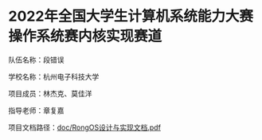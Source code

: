 # 2022年全国大学生计算机系统能力大赛操作系统赛内核实现赛道

队伍名称：段错误 

学校名称：杭州电子科技大学

项目成员：林杰克、莫佳洋

指导老师：章复嘉

项目文档路径：[doc/RongOS设计与实现文档.pdf](https://gitlab.eduxiji.net/19061120/oskernel2022-segmentfault/-/blob/jk_final_2/doc/RongOS%E8%AE%BE%E8%AE%A1%E4%B8%8E%E5%AE%9E%E7%8E%B0%E6%96%87%E6%A1%A3.pdf)